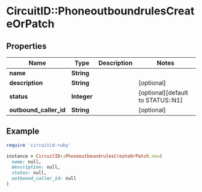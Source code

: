 # CircuitID::PhoneoutboundrulesCreateOrPatch

## Properties

| Name | Type | Description | Notes |
| ---- | ---- | ----------- | ----- |
| **name** | **String** |  |  |
| **description** | **String** |  | [optional] |
| **status** | **Integer** |  | [optional][default to STATUS::N1] |
| **outbound_caller_id** | **String** |  | [optional] |

## Example

```ruby
require 'circuitid-ruby'

instance = CircuitID::PhoneoutboundrulesCreateOrPatch.new(
  name: null,
  description: null,
  status: null,
  outbound_caller_id: null
)
```


